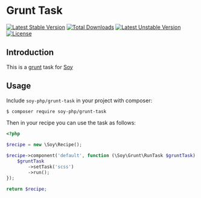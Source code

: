 # Grunt Task

[![Latest Stable Version](https://poser.pugx.org/soy-php/grunt-task/v/stable)](https://packagist.org/packages/soy-php/grunt-task) [![Total Downloads](https://poser.pugx.org/soy-php/grunt-task/downloads)](https://packagist.org/packages/soy-php/grunt-task) [![Latest Unstable Version](https://poser.pugx.org/soy-php/grunt-task/v/unstable)](https://packagist.org/packages/soy-php/grunt-task) [![License](https://poser.pugx.org/soy-php/grunt-task/license)](https://packagist.org/packages/soy-php/grunt-task)

## Introduction
This is a [grunt](http://gruntjs.com/) task for [Soy](https://github.com/soy-php/soy)

## Usage
Include `soy-php/grunt-task` in your project with composer:

```sh
$ composer require soy-php/grunt-task
```

Then in your recipe you can use the task as follows:

```php
<?php

$recipe = new \Soy\Recipe();

$recipe->component('default', function (\Soy\Grunt\RunTask $gruntTask) {
    $gruntTask
        ->setTask('scss')
        ->run();
});

return $recipe;
```
